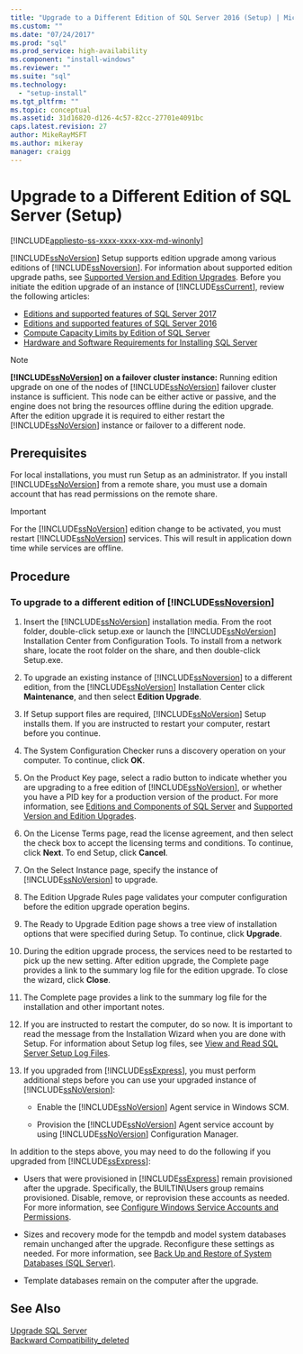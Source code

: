 ```yaml
---
title: "Upgrade to a Different Edition of SQL Server 2016 (Setup) | Microsoft Docs"
ms.custom: ""
ms.date: "07/24/2017"
ms.prod: "sql"
ms.prod_service: high-availability
ms.component: "install-windows"
ms.reviewer: ""
ms.suite: "sql"
ms.technology: 
  - "setup-install"
ms.tgt_pltfrm: ""
ms.topic: conceptual
ms.assetid: 31d16820-d126-4c57-82cc-27701e4091bc
caps.latest.revision: 27
author: MikeRayMSFT
ms.author: mikeray
manager: craigg
---
```

# Upgrade to a Different Edition of SQL Server (Setup)

[!INCLUDE[appliesto-ss-xxxx-xxxx-xxx-md-winonly](../../includes/appliesto-ss-xxxx-xxxx-xxx-md-winonly.md)]

[!INCLUDE[ssNoVersion](../../includes/ssnoversion-md.md)] Setup supports edition upgrade among various editions of [!INCLUDE[ssNoversion](../../includes/ssnoversion-md.md)]. For information about supported edition upgrade paths, see [Supported Version and Edition Upgrades](../../database-engine/install-windows/supported-version-and-edition-upgrades-2017.md). Before you initiate the edition upgrade of an instance of [!INCLUDE[ssCurrent](../../includes/sscurrent-md.md)], review the following articles:  

- [Editions and supported features of SQL Server 2017](../../sql-server/editions-and-components-of-sql-server-2017.md)  
- [Editions and supported features of SQL Server 2016](../../sql-server/editions-and-components-of-sql-server-2016.md)  
- [Compute Capacity Limits by Edition of SQL Server](../../sql-server/compute-capacity-limits-by-edition-of-sql-server.md)  
- [Hardware and Software Requirements for Installing SQL Server](../../sql-server/install/hardware-and-software-requirements-for-installing-sql-server.md)  
  
> [!NOTE]  
> **[!INCLUDE[ssNoVersion](../../includes/ssnoversion-md.md)] on a failover cluster instance:** Running edition upgrade on one of the nodes of [!INCLUDE[ssNoVersion](../../includes/ssnoversion-md.md)] failover cluster instance is sufficient. This node can be either active or passive, and the engine does not bring the resources offline during the edition upgrade. After the edition upgrade it is required to either restart the [!INCLUDE[ssNoVersion](../../includes/ssnoversion-md.md)] instance or failover to a different node.  
  
## Prerequisites  
For local installations, you must run Setup as an administrator. If you install [!INCLUDE[ssNoVersion](../../includes/ssnoversion-md.md)] from a remote share, you must use a domain account that has read permissions on the remote share.  
  
> [!IMPORTANT]  
> For the [!INCLUDE[ssNoVersion](../../includes/ssnoversion-md.md)] edition change to be activated, you must restart [!INCLUDE[ssNoVersion](../../includes/ssnoversion-md.md)] services. This will result in application down time while services are offline.  
  
## Procedure  
  
### To upgrade to a different edition of [!INCLUDE[ssNoversion](../../includes/ssnoversion-md.md)]  
  
1.  Insert the [!INCLUDE[ssNoVersion](../../includes/ssnoversion-md.md)] installation media. From the root folder, double-click setup.exe or launch the [!INCLUDE[ssNoVersion](../../includes/ssnoversion-md.md)] Installation Center from Configuration Tools. To install from a network share, locate the root folder on the share, and then double-click Setup.exe.  
  
2.  To upgrade an existing instance of [!INCLUDE[ssNoversion](../../includes/ssnoversion-md.md)] to a different edition, from the [!INCLUDE[ssNoVersion](../../includes/ssnoversion-md.md)] Installation Center click **Maintenance**, and then select **Edition Upgrade**.  
  
3.  If Setup support files are required, [!INCLUDE[ssNoVersion](../../includes/ssnoversion-md.md)] Setup installs them. If you are instructed to restart your computer, restart before you continue.  
  
4.  The System Configuration Checker runs a discovery operation on your computer. To continue, click **OK**.  
  
5.  On the Product Key page, select a radio button to indicate whether you are upgrading to a free edition of [!INCLUDE[ssNoVersion](../../includes/ssnoversion-md.md)], or whether you have a PID key for a production version of the product. For more information, see [Editions and Components of SQL Server](../../sql-server/editions-and-components-of-sql-server-2017.md) and [Supported Version and Edition Upgrades](../../database-engine/install-windows/supported-version-and-edition-upgrades.md).  
  
6.  On the License Terms page, read the license agreement, and then select the check box to accept the licensing terms and conditions. To continue, click **Next**. To end Setup, click **Cancel**.  
  
7.  On the Select Instance page, specify the instance of [!INCLUDE[ssNoVersion](../../includes/ssnoversion-md.md)] to upgrade.  
  
8.  The Edition Upgrade Rules page validates your computer configuration before the edition upgrade operation begins.  
  
9. The Ready to Upgrade Edition page shows a tree view of installation options that were specified during Setup. To continue, click **Upgrade**.  
  
10. During the edition upgrade process, the services need to be restarted to pick up the new setting. After edition upgrade, the Complete page provides a link to the summary log file for the edition upgrade. To close the wizard, click **Close**.  
  
11. The Complete page provides a link to the summary log file for the installation and other important notes.  
  
12. If you are instructed to restart the computer, do so now. It is important to read the message from the Installation Wizard when you are done with Setup. For information about Setup log files, see [View and Read SQL Server Setup Log Files](../../database-engine/install-windows/view-and-read-sql-server-setup-log-files.md).  
  
13. If you upgraded from [!INCLUDE[ssExpress](../../includes/ssexpress-md.md)], you must perform additional steps before you can use your upgraded instance of [!INCLUDE[ssNoVersion](../../includes/ssnoversion-md.md)]:  
  
    -   Enable the [!INCLUDE[ssNoVersion](../../includes/ssnoversion-md.md)] Agent service in Windows SCM.  
  
    -   Provision the [!INCLUDE[ssNoVersion](../../includes/ssnoversion-md.md)] Agent service account by using [!INCLUDE[ssNoVersion](../../includes/ssnoversion-md.md)] Configuration Manager.  
  
 In addition to the steps above, you may need to do the following if you upgraded from [!INCLUDE[ssExpress](../../includes/ssexpress-md.md)]:  
  
-   Users that were provisioned in [!INCLUDE[ssExpress](../../includes/ssexpress-md.md)] remain provisioned after the upgrade. Specifically, the BUILTIN\Users group remains provisioned. Disable, remove, or reprovision these accounts as needed. For more information, see [Configure Windows Service Accounts and Permissions](../../database-engine/configure-windows/configure-windows-service-accounts-and-permissions.md).  
  
-   Sizes and recovery mode for the tempdb and model system databases remain unchanged after the upgrade. Reconfigure these settings as needed. For more information, see [Back Up and Restore of System Databases &#40;SQL Server&#41;](../../relational-databases/backup-restore/back-up-and-restore-of-system-databases-sql-server.md).  
  
-   Template databases remain on the computer after the upgrade.  
  
## See Also  
 [Upgrade SQL Server](../../database-engine/install-windows/upgrade-sql-server.md)   
 [Backward Compatibility_deleted](http://msdn.microsoft.com/library/15d9117e-e2fa-4985-99ea-66a117c1e9fd)  
  
  
